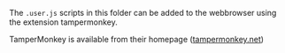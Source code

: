 The `.user.js` scripts in this folder can be added to the webbrowser using the extension tampermonkey.

TamperMonkey is available from their homepage ([tampermonkey.net](https://www.tampermonkey.net/))
